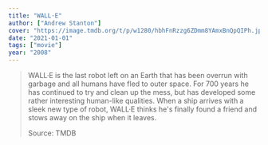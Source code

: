 ```yaml
---
title: "WALL·E"
author: ["Andrew Stanton"]
cover: "https://image.tmdb.org/t/p/w1280/hbhFnRzzg6ZDmm8YAmxBnQpQIPh.jpg"
date: "2021-01-01"
tags: ["movie"]
year: "2008"
---
```


> WALL·E is the last robot left on an Earth that has been overrun with garbage and all humans have fled to outer space. For 700 years he has continued to try and clean up the mess, but has developed some rather interesting human-like qualities. When a ship arrives with a sleek new type of robot, WALL·E thinks he's finally found a friend and stows away on the ship when it leaves.
>
> Source: TMDB
